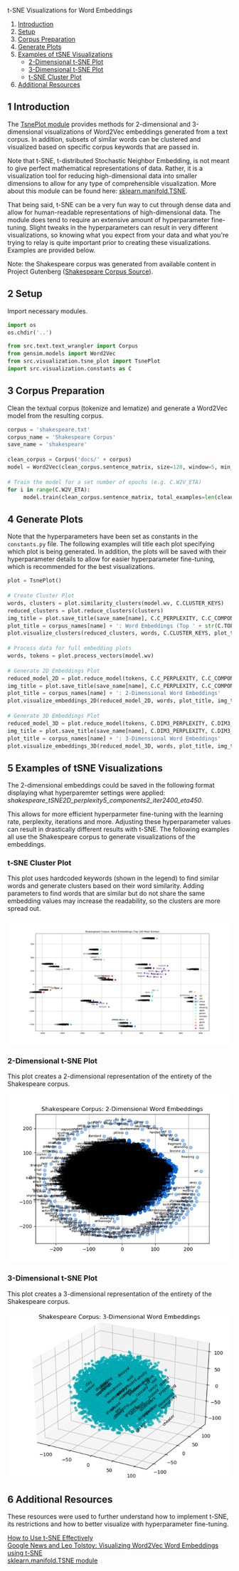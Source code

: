 t-SNE Visualizations for Word Embeddings

1. [Introduction](#introduction)
2. [Setup](#setup)
3. [Corpus Preparation](#corpus)
4. [Generate Plots](#generate_plots)
5. [Examples of tSNE Visualizations](#examples)
   * [2-Dimensional t-SNE Plot](#2D)
   * [3-Dimensional t-SNE Plot](#3D)
   * [t-SNE Cluster Plot](#cluster)
6. [Additional Resources](#resources)


## 1 Introduction  <a name="introduction"></a>
The [TsnePlot module](https://github.com/mkduer/semantic-fluency-nn/blob/master/src/visualization/tsne_plot.py) provides methods for 2-dimensional and 3-dimensional visualizations of Word2Vec embeddings generated from a text corpus. In addition, subsets of similar words can be clustered and visualized based on specific corpus keywords that are passed in.

Note that t-SNE, t-distributed Stochastic Neighbor Embedding, is not meant to give perfect mathematical representations of data. Rather, it is a visualization tool for reducing high-dimensional data into smaller dimensions to allow for any type of comprehensible visualization. More about this module can be found here: [sklearn.manifold.TSNE](https://scikit-learn.org/stable/modules/generated/sklearn.manifold.TSNE.html).

That being said, t-SNE can be a very fun way to cut through dense data and allow for human-readable representations of high-dimensional data. The module does tend to require an extensive amount of hyperparameter fine-tuning. Slight tweaks in the hyperparameters can result in very different visualizations, so knowing what you expect from your data and what you're trying to relay is quite important prior to creating these visualizations. Examples are provided below.

Note: the Shakespeare corpus was generated from available content in Project Gutenberg ([Shakespeare Corpus Source](http://www.gutenberg.org/files/100/100-h/100-h.htm)). 

## 2 Setup  <a name="setup"></a>
Import necessary modules.

```python
import os
os.chdir('..')
```

```python
from src.text.text_wrangler import Corpus
from gensim.models import Word2Vec
from src.visualization.tsne_plot import TsnePlot
import src.visualization.constants as C
```


## 3 Corpus Preparation  <a name="corpus"></a>
Clean the textual corpus (tokenize and lematize) and generate a Word2Vec model from the resulting corpus.

```python
corpus = 'shakespeare.txt'
corpus_name = 'Shakespeare Corpus'
save_name = 'shakespeare'

clean_corpus = Corpus('docs/' + corpus)
model = Word2Vec(clean_corpus.sentence_matrix, size=120, window=5, min_count=2, workers=8, sg=1)

# Train the model for a set number of epochs (e.g. C.W2V_ETA)
for i in range(C.W2V_ETA):
     model.train(clean_corpus.sentence_matrix, total_examples=len(clean_corpus.sentence_matrix), epochs=1, compute_loss=True)
```


## 4 Generate Plots  <a name="generate_plots"></a>
Note that the hyperparameters have been set as constants in the ```constants.py``` file. The following examples will title each plot specifying which plot is being generated. In addition, the plots will be saved with their hyperparameter details to allow for easier hyperparameter fine-tuning, which is recommended for the best visualizations.

```python
plot = TsnePlot()

# Create Cluster Plot
words, clusters = plot.similarity_clusters(model.wv, C.CLUSTER_KEYS)
reduced_clusters = plot.reduce_clusters(clusters)
img_title = plot.save_title(save_name[name], C.C_PERPLEXITY, C.C_COMPONENTS, C.C_ITER, C.C_ETA, '_top ' + str(C.TOP_N))
plot_title = corpus_names[name] + ': Word Embeddings (Top ' + str(C.TOP_N) + ' Most Similar)'
plot.visualize_clusters(reduced_clusters, words, C.CLUSTER_KEYS, plot_title, img_title)

# Process data for full embedding plots
words, tokens = plot.process_vectors(model.wv)

# Generate 2D Embeddings Plot
reduced_model_2D = plot.reduce_model(tokens, C.C_PERPLEXITY, C.C_COMPONENTS, C.C_ITER, C.C_ETA)
img_title = plot.save_title(save_name[name], C.C_PERPLEXITY, C.C_COMPONENTS, C.C_ITER, C.C_ETA)
plot_title = corpus_names[name] + ': 2-Dimensional Word Embeddings'
plot.visualize_embeddings_2D(reduced_model_2D, words, plot_title, img_title, name)

# Generate 3D Embeddings Plot
reduced_model_3D = plot.reduce_model(tokens, C.DIM3_PERPLEXITY, C.DIM3_COMPONENTS, C.DIM3_ITER, C.DIM3_ETA)
img_title = plot.save_title(save_name[name], C.DIM3_PERPLEXITY, C.DIM3_COMPONENTS, C.DIM3_ITER, C.DIM3_ETA)
plot_title = corpus_names[name] + ': 3-Dimensional Word Embeddings'
plot.visualize_embeddings_3D(reduced_model_3D, words, plot_title, img_title, name)
```


## 5 Examples of tSNE Visualizations  <a name="examples"></a>

The 2-dimensional embeddings could be saved in the following format displaying what hyperparemter settings were applied: *shakespeare_tSNE2D_perplexity5_components2_iter2400_eta450*. 

This allows for more efficient hyperparmeter fine-tuning with the learning rate, perplexity, iterations and more. Adjusting these hyperparameter values can result in drastically different results with t-SNE. The following examples all use the Shakespeare corpus to generate visualizations of the embeddings.

### t-SNE Cluster Plot  <a name="cluster"></a>

This plot uses hardcoded keywords (shown in the legend) to find similar words and generate clusters based on their word similarity. Adding parameters to find words that are similar but do not share the same embedding values may increase the readability, so the clusters are more spread out.

![](/docs/example_images/shakespeare_tSNE2D_perplexity5_components2_iter2400_eta450_top100.png "tSNE cluster plot")

### 2-Dimensional t-SNE Plot  <a name="2D"></a>

This plot creates a 2-dimensional representation of the entirety of the Shakespeare corpus.

![](/docs/example_images/shakespeare_tSNE2D_perplexity5_components2_iter2400_eta450.png "2D tSNE plot")

### 3-Dimensional t-SNE Plot  <a name="3D"></a>

This plot creates a 3-dimensional representation of the entirety of the Shakespeare corpus.

![](/docs/example_images/shakespeare_tSNE3D_perplexity10_components3_iter2400_eta400.png "3D tSNE plot")


## 6 Additional Resources  <a name="resources"></a>
These resources were used to further understand how to implement t-SNE, its restrictions and how to better visualize with hyperparameter fine-tuning.

[How to Use t-SNE Effectively](https://distill.pub/2016/misread-tsne/)  
[Google News and Leo Tolstoy: Visualizing Word2Vec Word Embeddings using t-SNE](https://towardsdatascience.com/google-news-and-leo-tolstoy-visualizing-word2vec-word-embeddings-with-t-sne-11558d8bd4d)  
[sklearn.manifold.TSNE module](https://scikit-learn.org/stable/modules/generated/sklearn.manifold.TSNE.html)  